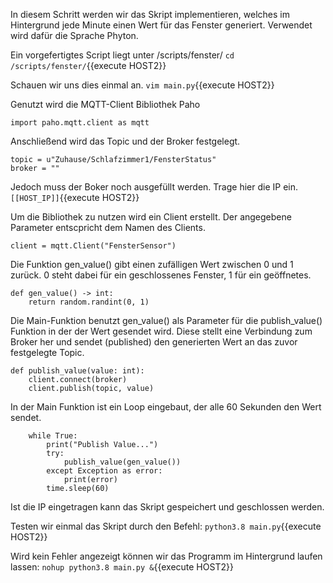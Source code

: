 In diesem Schritt werden wir das Skript implementieren, welches im Hintergrund jede Minute einen Wert für das Fenster generiert.
Verwendet wird dafür die Sprache Phyton.

Ein vorgefertigtes Script liegt unter /scripts/fenster/
`cd /scripts/fenster/`{{execute HOST2}}

Schauen wir uns dies einmal an.
`vim main.py`{{execute HOST2}}

Genutzt wird die MQTT-Client Bibliothek Paho
```
import paho.mqtt.client as mqtt
``` 

Anschließend wird das Topic und der Broker festgelegt.
``` 
topic = u"Zuhause/Schlafzimmer1/FensterStatus"
broker = ""
```
Jedoch muss der Boker noch ausgefüllt werden. Trage hier die IP ein.
`[[HOST_IP]]`{{execute HOST2}}

Um die Bibliothek zu nutzen wird ein Client erstellt. Der angegebene Parameter entscpricht dem Namen des Clients.
```
client = mqtt.Client("FensterSensor")
```

Die Funktion gen_value() gibt einen zufälligen Wert zwischen 0 und 1 zurück.
0 steht dabei für ein geschlossenes Fenster, 1 für ein geöffnetes.

```
def gen_value() -> int:
    return random.randint(0, 1)
```

Die Main-Funktion benutzt gen_value() als Parameter für die publish_value() Funktion in der der Wert gesendet wird.
Diese stellt eine Verbindung zum Broker her und sendet (published) den generierten Wert an das zuvor festgelegte Topic.
```
def publish_value(value: int):
    client.connect(broker)
    client.publish(topic, value)
```

In der Main Funktion ist ein Loop eingebaut, der alle 60 Sekunden den Wert sendet.
```
    while True:
        print("Publish Value...")
        try:
            publish_value(gen_value())
        except Exception as error:
            print(error)
        time.sleep(60)
```
Ist die IP eingetragen kann das Skript gespeichert und geschlossen werden.

Testen wir einmal das Skript durch den Befehl:
`python3.8 main.py`{{execute HOST2}}

Wird kein Fehler angezeigt können wir das Programm im Hintergrund laufen lassen:
`nohup python3.8 main.py &`{{execute HOST2}}
